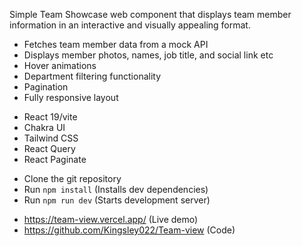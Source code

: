 <!-- Project Overview -->
Simple Team Showcase web component that displays team member information in an interactive and visually appealing format.

<!-- Features -->
- Fetches team member data from a mock API
- Displays member photos, names, job title, and social link etc
- Hover animations
- Department filtering functionality
- Pagination
- Fully responsive layout

<!-- Technology Stack -->

- React 19/vite 
- Chakra UI
- Tailwind CSS
- React Query
- React Paginate

<!-- Installation Guide -->
- Clone the git repository
- Run `npm install` (Installs dev dependencies)
- Run `npm run dev` (Starts development server)

<!-- QUick Links -->
- https://team-view.vercel.app/ (Live demo)
- https://github.com/Kingsley022/Team-view (Code)